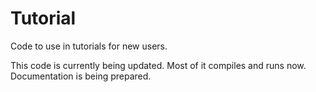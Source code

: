 # Tutorial
Code to use in tutorials for new users.

This code is currently being updated.  Most of it compiles and runs now.  Documentation
is being prepared.
